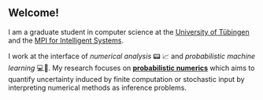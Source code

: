 ## Welcome!
<!--
**JonathanWenger/JonathanWenger** is a ✨ _special_ ✨ repository because its `README.md` (this file) appears on your GitHub profile.
-->

I am a graduate student in computer science at the [University of Tübingen](https://uni-tuebingen.de/en/) and the [MPI for Intelligent Systems](https://www.is.mpg.de/en). 

I work at the interface of *numerical analysis* 📟 📈 and *probabilistic machine learning* 💻🧠. My research focuses on [**probabilistic numerics**](http://probabilistic-numerics.org/) which aims to quantify uncertainty induced by finite computation or stochastic input by interpreting numerical methods as inference problems.
